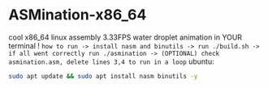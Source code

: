 # ASMination-x86_64
cool x86_64 linux assembly 3.33FPS water droplet animation in YOUR terminal !
```how to run -> install nasm and binutils -> run ./build.sh -> if all went correctly run ./asmination -> (OPTIONAL) check asmination.asm, delete lines 3,4 to run in a loop```
ubuntu:
```bash
sudo apt update && sudo apt install nasm binutils -y
```
